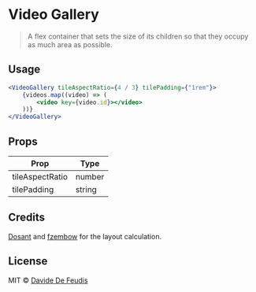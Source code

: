 # Video Gallery

> A flex container that sets the size of its children so that they occupy as much area as possible.

## Usage

```jsx
<VideoGallery tileAspectRatio={4 / 3} tilePadding={"1rem"}>
    {videos.map((video) => (
        <video key={video.id}></video>
    ))}
</VideoGallery>
```

## Props

| Prop            | Type   |
| --------------- | ------ |
| tileAspectRatio | number |
| tilePadding     | string |

## Credits

[Dosant](https://dev.to/antondosov/building-a-video-gallery-just-like-in-zoom-4mam) and
[fzembow](https://github.com/fzembow/rect-scaler) for the layout calculation.

## License

MIT © [Davide De Feudis](https://github.com/DavideDeFeudis)
